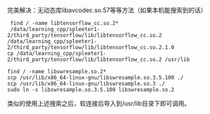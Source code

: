 
完美解决：无动态库libavcodec.so.57等等方法（如果本机能搜索到的话）

```
 find / -name libtensorflow_cc.so.2*
 /data/learning_cpp/spleeter1-2/third_party/tensorflow/lib/libtensorflow_cc.so.2
/data/learning_cpp/spleeter1-2/third_party/tensorflow/lib/libtensorflow_cc.so.2.1.0
cp /data/learning_cpp/spleeter1-2/third_party/tensorflow/lib/libtensorflow_cc.so.2 /usr/lib

find / -name libswresample.so.2*
scp /usr/lib/x86_64-linux-gnu/libswresample.so.3.5.100 ./
scp /usr/lib/x86_64-linux-gnu/libswresample.so.3 ./
sudo ln -s libswresample.so.3.5.100 libswresample.so.2

```
类似的使用上述搜索之后，软连接后导入到/usr/lib目录下即可调用。

